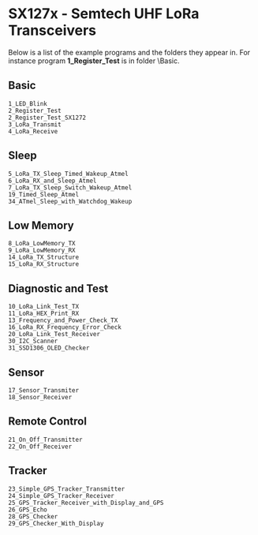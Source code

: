 # SX127x - Semtech UHF LoRa Transceivers

Below is a list of the example programs and the folders they appear in. For instance program **1\_Register\_Test** is in folder \Basic.

## Basic   
    1_LED_Blink
    2_Register_Test
    2_Register_Test_SX1272
	3_LoRa_Transmit
	4_LoRa_Receive

## Sleep 

	5_LoRa_TX_Sleep_Timed_Wakeup_Atmel
	6_LoRa_RX_and_Sleep_Atmel
	7_LoRa_TX_Sleep_Switch_Wakeup_Atmel
    19_Timed_Sleep_Atmel 
	34_ATmel_Sleep_with_Watchdog_Wakeup

## Low Memory 

    8_LoRa_LowMemory_TX
    9_LoRa_LowMemory_RX
    14_LoRa_TX_Structure
	15_LoRa_RX_Structure    
    
## Diagnostic and Test

    10_LoRa_Link_Test_TX  
    11_LoRa_HEX_Print_RX
    13_Frequency_and_Power_Check_TX
    16_LoRa_RX_Frequency_Error_Check
    20_LoRa_Link_Test_Receiver
    30_I2C_Scanner
    31_SSD1306_OLED_Checker
    

## Sensor

    17_Sensor_Transmiter
    18_Sensor_Receiver
	
## Remote Control

    21_On_Off_Transmitter 
    22_On_Off_Receiver

## Tracker

    23_Simple_GPS_Tracker_Transmitter
    24_Simple_GPS_Tracker_Receiver
    25_GPS_Tracker_Receiver_with_Display_and_GPS
	26_GPS_Echo
    28_GPS_Checker
    29_GPS_Checker_With_Display

